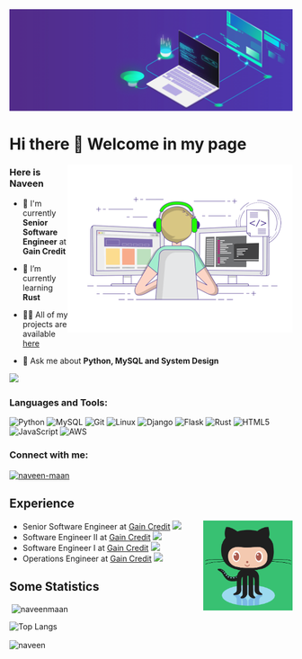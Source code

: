 <img src="./assets/fun/nm-header-image.gif" alt="banner that says Naveen Senior Software Engineer ">

# Hi there 👋 Welcome in my page

<img align="right" alt="Coding" width="400" src="./assets/fun/fun3.gif"/>

### Here is Naveen

- 🔭 I'm currently **Senior Software Engineer** at **Gain Credit**

- 🌱 I’m currently learning **Rust**

- 👨‍💻 All of my projects are available [here](https://github.com/naveenmaan)

- 💬 Ask me about **Python, MySQL and System Design**

![ ](https://api.visitorbadge.io/api/VisitorHit?user=naveenmaan&repo=naveenmaan&label=VISITORS-since-Aug-2021&countColor=#004fb8)

<h3 align="left">Languages and Tools:</h3>

![Python](https://img.shields.io/badge/python-3670A0?style=for-the-badge&logo=python&logoColor=ffdd54) 
![MySQL](https://img.shields.io/badge/mysql-4479A1.svg?style=for-the-badge&logo=mysql&logoColor=white) 
![Git](https://img.shields.io/badge/git-%23F05033.svg?style=for-the-badge&logo=git&logoColor=white) 
![Linux](https://img.shields.io/badge/Linux-FCC624?style=for-the-badge&logo=linux&logoColor=black) 
![Django](https://img.shields.io/badge/django-%23092E20.svg?style=for-the-badge&logo=django&logoColor=white) 
![Flask](https://img.shields.io/badge/flask-%23000.svg?style=for-the-badge&logo=flask&logoColor=white)
![Rust](https://img.shields.io/badge/rust-%23000000.svg?style=for-the-badge&logo=rust&logoColor=white)
![HTML5](https://img.shields.io/badge/html5-%23E34F26.svg?style=for-the-badge&logo=html5&logoColor=white)
![JavaScript](https://img.shields.io/badge/javascript-%23323330.svg?style=for-the-badge&logo=javascript&logoColor=%23F7DF1E)
![AWS](https://img.shields.io/badge/AWS-%23FF9900.svg?style=for-the-badge&logo=amazon-aws&logoColor=white)

<h3 align="left">Connect with me:</h3>
<p align="left">
<a href="https://linkedin.com/in/naveen-maan" target="blank"><img align="center" src="https://raw.githubusercontent.com/rahuldkjain/github-profile-readme-generator/master/src/images/icons/Social/linked-in-alt.svg" alt="naveen-maan" height="30" width="40" /></a>
</p>

## Experience
<img align="right" alt="GIF" height="160px" src="https://raw.githubusercontent.com/Potential17/Potential17/master/github-logo-octocat-.gif" />

-  Senior Software Engineer at [Gain Credit](https://www.gaincredit.com/)            ![ ](https://img.shields.io/badge/2023-prsent-green)
-  Software Engineer II at [Gain Credit](https://www.gaincredit.com/)            ![ ](https://img.shields.io/badge/2022-2023-red)
-  Software Engineer I at [Gain Credit](https://www.gaincredit.com/)            ![ ](https://img.shields.io/badge/2021-2022-red)
-  Operations Engineer at [Gain Credit](https://www.gaincredit.com/)            ![ ](https://img.shields.io/badge/2017-2021-red)


## Some Statistics

<p>&nbsp;<img align="center" src="https://github-readme-stats.vercel.app/api?username=naveenmaan&show_icons=true&locale=en&hide_border=true&&count_private=true&include_all_commits=true" alt="naveenmaan" /></p>

![Top Langs](https://github-readme-stats.vercel.app/api/top-langs/?username=naveenmaan&layout=compact)
<p><img align="center" src="https://github-readme-streak-stats.herokuapp.com/?user=naveenmaan&" alt="naveen"/></p>
